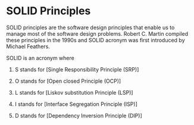 # SOLID Principles

SOLID principles are the software design principles that enable us to manage most of the software design problems. Robert C. Martin compiled these principles in the 1990s and SOLID acronym was first introduced by Michael Feathers.

SOLID is an acronym where

1. S stands for [Single Responsibility Principle (SRP)]

2. O stands for [Open closed Principle (OCP)]

3. L stands for [Liskov substitution Principle (LSP)]

4. I stands for [Interface Segregation Principle (ISP)]

5. D stands for [Dependency Inversion Principle (DIP)]

